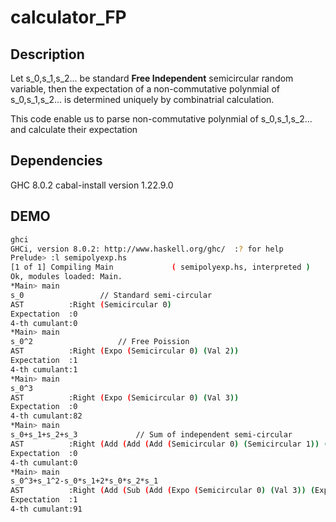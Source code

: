# calculator_FP

## Description

Let s_0,s_1,s_2... be standard **Free Independent** semicircular random variable, then the expectation of a non-commutative polynmial of s_0,s_1,s_2... is determined uniquely by combinatrial calculation.

This code enable us to parse non-commutative polynmial of s_0,s_1,s_2... and calculate their expectation

## Dependencies

GHC 8.0.2
cabal-install version 1.22.9.0

## DEMO

```bash
ghci
GHCi, version 8.0.2: http://www.haskell.org/ghc/  :? for help
Prelude> :l semipolyexp.hs
[1 of 1] Compiling Main             ( semipolyexp.hs, interpreted )
Ok, modules loaded: Main.
*Main> main
s_0					// Standard semi-circular 
AST          :Right (Semicircular 0)
Expectation  :0
4-th cumulant:0
*Main> main
s_0^2					// Free Poission
AST          :Right (Expo (Semicircular 0) (Val 2))
Expectation  :1
4-th cumulant:1
*Main> main
s_0^3
AST          :Right (Expo (Semicircular 0) (Val 3))
Expectation  :0
4-th cumulant:82
*Main> main
s_0+s_1+s_2+s_3				// Sum of independent semi-circular
AST          :Right (Add (Add (Add (Semicircular 0) (Semicircular 1)) (Semicircular 2)) (Semicircular 3))
Expectation  :0
4-th cumulant:0
*Main> main
s_0^3+s_1^2-s_0*s_1+2*s_0*s_2*s_1
AST          :Right (Add (Sub (Add (Expo (Semicircular 0) (Val 3)) (Expo (Semicircular 1) (Val 2))) (Mul (Semicircular 0) (Semicircular 1))) (Mul (Mul (Mul (Val 2) (Semicircular 0)) (Semicircular 2)) (Semicircular 1)))
Expectation  :1
4-th cumulant:91
```
